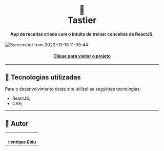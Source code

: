 <h1 align="center">
  🍟<br>Tastier
</h1>

<h4 align="center">
  App de receitas criado com o intuito de treinar conceitos de ReactJS.
</h4>


![Screenshot from 2022-03-15 11-39-44](https://user-images.githubusercontent.com/95511751/158404319-000648cc-78fe-4a51-a584-38b46e9894bb.png)


<h4 align="center"><a href="https://hbidu.github.io/recipe-app/">Clique para visitar o projeto</a></h4>

---

## 💼 Tecnologias utilizadas
Para o desenvolvimento deste site utilizei as seguintes tecnologias:

- ReactJS;
- CSS;

---

## 🚀 Autor<br>
<table>
  <tr>
    <td align="center">
      <a href="https://github.com/hbidu">
       <br>
        <sub>
          <b>Henrique Bidu</b>
        </sub>
      </a>
    </td>
  </tr>
</table>
